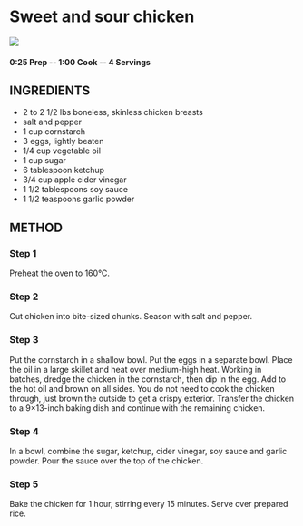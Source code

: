 # Sweet and sour chicken
![](https://raw.githubusercontent.com/fuzzwah/recipes/images/pics/Sweet-and-sour-chicken.jpg)
#### 0:25 Prep -- 1:00 Cook -- 4 Servings
## INGREDIENTS
* 2 to 2 1/2 lbs boneless, skinless chicken breasts
* salt and pepper
* 1 cup cornstarch
* 3 eggs, lightly beaten
* 1/4 cup vegetable oil
* 1 cup sugar
* 6 tablespoon ketchup
* 3/4 cup apple cider vinegar
* 1 1/2 tablespoons soy sauce
* 1 1/2 teaspoons garlic powder
## METHOD
### Step 1
Preheat the oven to 160°C.
### Step 2
Cut chicken into bite-sized chunks. Season with salt and pepper.
### Step 3
Put the cornstarch in a shallow bowl. Put the eggs in a separate bowl. Place the oil in a large skillet and heat over medium-high heat. Working in batches, dredge the chicken in the cornstarch, then dip in the egg. Add to the hot oil and brown on all sides. You do not need to cook the chicken through, just brown the outside to get a crispy exterior. Transfer the chicken to a 9×13-inch baking dish and continue with the remaining chicken.
### Step 4
In a bowl, combine the sugar, ketchup, cider vinegar, soy sauce and garlic powder. Pour the sauce over the top of the chicken.
### Step 5
Bake the chicken for 1 hour, stirring every 15 minutes. Serve over prepared rice.